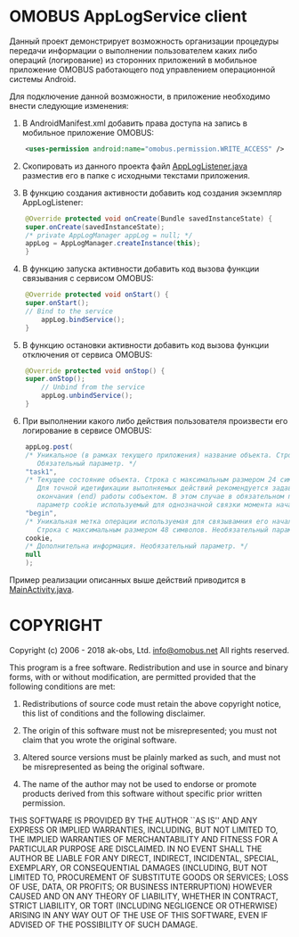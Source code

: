# OMOBUS AppLogService client

Данный проект демонстрирует возможность организации процедуры передачи информации о 
выполнении пользователем каких либо операций (логирование) из сторонних приложений 
в мобильное приложение OMOBUS работающего под управлением операционной системы Android.

Для подключение данной возможности, в приложение необходимо внести следующие изменения:

1. В AndroidManifest.xml добавить права доступа на запись в мобильное приложение OMOBUS:

```xml
    <uses-permission android:name="omobus.permission.WRITE_ACCESS" />
```

2. Скопировать из данного проекта файл [AppLogListener.java](https://github.com/omobus/omobus-applog-demo/blob/master/java/com/omobus/AppLogManager.java)
разместив его в папке с исходными текстами приложения.

3. В функцию создания активности добавить код создания экземпляр AppLogListener:

```java
    @Override protected void onCreate(Bundle savedInstanceState) {
	super.onCreate(savedInstanceState);
	/* private AppLogManager appLog = null; */
	appLog = AppLogManager.createInstance(this);
    }
```

4. В функцию запуска активности добавить код вызова функции связывания с сервисом OMOBUS:

```java
    @Override protected void onStart() {
	super.onStart();
	// Bind to the service
        appLog.bindService();
    }
```

5. В функцию остановки активности добавить код вызова функции отключения от сервиса OMOBUS:

```java
    @Override protected void onStop() {
	super.onStop();
        // Unbind from the service
        appLog.unbindService();
    }
```

6. При выполнении какого либо действия пользователя произвести его логирование в сервисе OMOBUS:

```java
    appLog.post(
	/* Уникальное (в рамках текущего приложения) название объекта. Строка с максимальным размером 48 символов. 
	   Обязательный параметр. */
	"task1", 
	/* Текущее состояние объекта. Строка с максимальным размером 24 символа. Необязательный параметр.
	   Для точной идетификации выполняемых действий рекомендуется задавать момент начала (begin) и
	   окончания (end) работы собъектом. В этом случае в обязательном порядке должен задаваться
	   параметр cookie используемый для однозначной связки момента начала и окончания. */
	"begin", 
	/* Уникальная метка операции используемая для связывамния его начала и окнчания (см. демонстрационный пример).
	   Строка с максимальным размером 48 символов. Необязательный параметр. */
	cookie, 
	/* Дополнительна информация. Необязательный параметр. */
	null 
    );
```

Пример реализации описанных выше действий приводится в [MainActivity.java](https://github.com/omobus/omobus-applog-demo/blob/master/java/com/omobus/demo/applog/MainActivity.java).


# COPYRIGHT

Copyright (c) 2006 - 2018 ak-obs, Ltd. <info@omobus.net>
All rights reserved.

This program is a free software. Redistribution and use in source
and binary forms, with or without modification, are permitted provided
that the following conditions are met:

1. Redistributions of source code must retain the above copyright
   notice, this list of conditions and the following disclaimer.

2. The origin of this software must not be misrepresented; you must
   not claim that you wrote the original software.

3. Altered source versions must be plainly marked as such, and must
   not be misrepresented as being the original software.

4. The name of the author may not be used to endorse or promote
   products derived from this software without specific prior written
   permission.

THIS SOFTWARE IS PROVIDED BY THE AUTHOR ``AS IS'' AND ANY EXPRESS
OR IMPLIED WARRANTIES, INCLUDING, BUT NOT LIMITED TO, THE IMPLIED
WARRANTIES OF MERCHANTABILITY AND FITNESS FOR A PARTICULAR PURPOSE
ARE DISCLAIMED.  IN NO EVENT SHALL THE AUTHOR BE LIABLE FOR ANY
DIRECT, INDIRECT, INCIDENTAL, SPECIAL, EXEMPLARY, OR CONSEQUENTIAL
DAMAGES (INCLUDING, BUT NOT LIMITED TO, PROCUREMENT OF SUBSTITUTE
GOODS OR SERVICES; LOSS OF USE, DATA, OR PROFITS; OR BUSINESS
INTERRUPTION) HOWEVER CAUSED AND ON ANY THEORY OF LIABILITY,
WHETHER IN CONTRACT, STRICT LIABILITY, OR TORT (INCLUDING
NEGLIGENCE OR OTHERWISE) ARISING IN ANY WAY OUT OF THE USE OF THIS
SOFTWARE, EVEN IF ADVISED OF THE POSSIBILITY OF SUCH DAMAGE.
